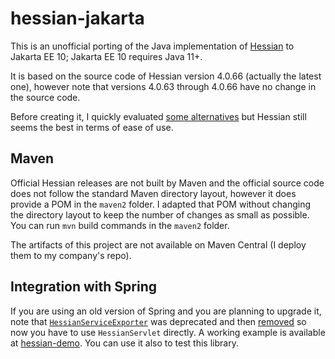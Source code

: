 # hessian-jakarta
This is an unofficial porting of the Java implementation of [Hessian](http://hessian.caucho.com/) to Jakarta EE 10; Jakarta EE 10 requires Java 11+.

It is based on the source code of Hessian version 4.0.66 (actually the latest one), however note that versions 4.0.63 through 4.0.66 have no change in the source code.

Before creating it, I quickly evaluated [some alternatives](https://www.alibabacloud.com/blog/an-introduction-and-comparison-of-several-common-java-serialization-frameworks_597900) but Hessian still seems the best in terms of ease of use.

## Maven
Official Hessian releases are not built by Maven and the official source code does not follow the standard Maven directory layout, however it does provide a POM in the `maven2` folder.  I adapted that POM without changing the directory layout to keep the number of changes as small as possible.  You can run `mvn` build commands in the `maven2` folder.

The artifacts of this project are not available on Maven Central (I deploy them to my company's repo).

## Integration with Spring
If you are using an old version of Spring and you are planning to upgrade it, note that [`HessianServiceExporter`](https://docs.spring.io/spring-framework/docs/5.3.31/javadoc-api/org/springframework/remoting/caucho/HessianServiceExporter.html) was deprecated and then [removed](https://github.com/spring-projects/spring-framework/issues/27422) so now you have to use `HessianServlet` directly.  A working example is available at [hessian-demo](https://github.com/pnavato/hessian-demo).  You can use it also to test this library.
